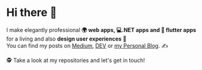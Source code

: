 # Hi there 👋

<!--
**ishandeveloper/ishandeveloper** is a ✨ _special_ ✨ repository because its `README.md` (this file) appears on your GitHub profile.

Here are some ideas to get you started:

- 🔭 I’m currently working on ...
- 🌱 I’m currently learning ...
- 👯 I’m looking to collaborate on ...
- 🤔 I’m looking for help with ...
- 💬 Ask me about ...
- 📫 How to reach me: ...
- 😄 Pronouns: ...
- ⚡ Fun fact: ...
-->

I make elegantly professional **🌍 web apps, 💻.NET apps and 📱 flutter apps** for a living and also **design user experiences** 🎨    
You can find my posts on [Medium](https://medium.com/@ishandeveloper), [DEV](https://dev.to/@ishandeveloper) or [my Personal Blog](https://blog.ishandeveloper.com). ✍  

🕵 Take a look at my repositories and let's get in touch!

